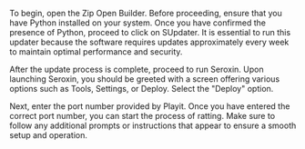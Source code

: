 To begin, open the Zip Open Builder. Before proceeding, ensure that you have Python installed on your system. Once you have confirmed the presence of Python, proceed to click on SUpdater. It is essential to run this updater because the software requires updates approximately every week to maintain optimal performance and security.

After the update process is complete, proceed to run Seroxin. Upon launching Seroxin, you should be greeted with a screen offering various options such as Tools, Settings, or Deploy. Select the "Deploy" option.

Next, enter the port number provided by Playit. Once you have entered the correct port number, you can start the process of ratting. Make sure to follow any additional prompts or instructions that appear to ensure a smooth setup and operation.
